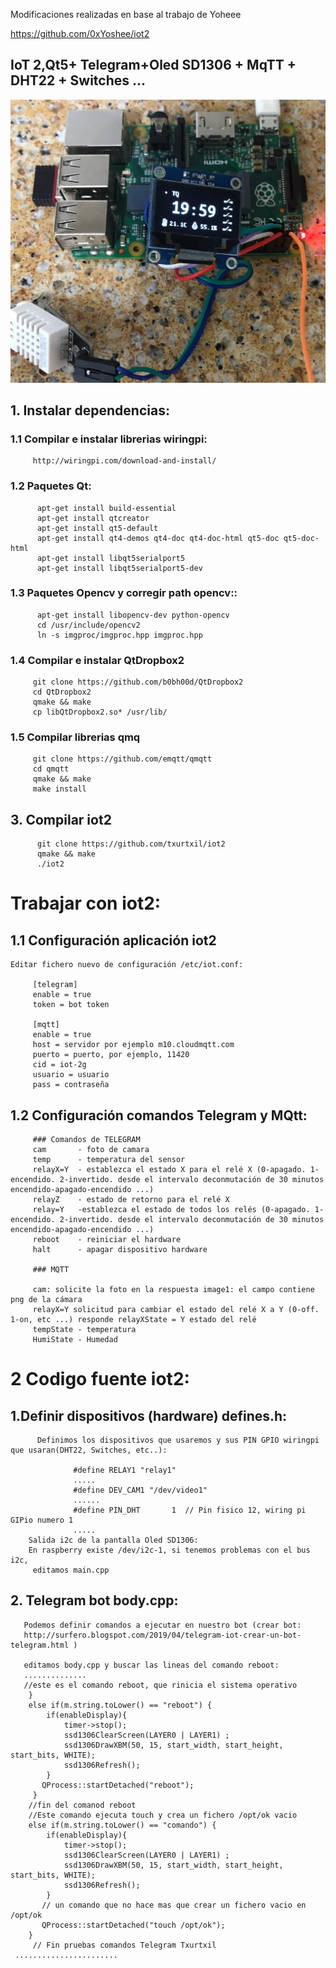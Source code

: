 Modificaciones realizadas en base al trabajo de Yoheee

https://github.com/0xYoshee/iot2

## IoT 2,Qt5+ Telegram+Oled SD1306 + MqTT + DHT22 + Switches ...

![Iot Mqtt ](https://github.com/txurtxil/iot2/blob/master/gpio2.jpg "Iot Mqtt")

## 1. Instalar dependencias:

###     1.1 Compilar e instalar librerias wiringpi:
         http://wiringpi.com/download-and-install/

###     1.2 Paquetes Qt:
          apt-get install build-essential
          apt-get install qtcreator
          apt-get install qt5-default
          apt-get install qt4-demos qt4-doc qt4-doc-html qt5-doc qt5-doc-html
          apt-get install libqt5serialport5
          apt-get install libqt5serialport5-dev
###      1.3 Paquetes Opencv y corregir path opencv::
          apt-get install libopencv-dev python-opencv
          cd /usr/include/opencv2
          ln -s imgproc/imgproc.hpp imgproc.hpp
###      1.4 Compilar e instalar QtDropbox2
         git clone https://github.com/b0bh00d/QtDropbox2
         cd QtDropbox2
         qmake && make
         cp libQtDropbox2.so* /usr/lib/
###      1.5 Compilar librerias qmq
         git clone https://github.com/emqtt/qmqtt
         cd qmqtt
         qmake && make
         make install        

## 3. Compilar iot2

          git clone https://github.com/txurtxil/iot2
          qmake && make
          ./iot2
 
# Trabajar con iot2:

## 1.1 Configuración aplicación iot2
    Editar fichero nuevo de configuración /etc/iot.conf:
    
         [telegram]
         enable = true
         token = bot token

         [mqtt]
         enable = true
         host = servidor por ejemplo m10.cloudmqtt.com
         puerto = puerto, por ejemplo, 11420
         cid = iot-2g
         usuario = usuario
         pass = contraseña
         
## 1.2 Configuración comandos Telegram y MQtt:
         ### Comandos de TELEGRAM
         cam       - foto de camara
         temp      - temperatura del sensor
         relayX=Y  - establezca el estado X para el relé X (0-apagado. 1-encendido. 2-invertido. desde el intervalo deconmutación de 30 minutos encendido-apagado-encendido ...)        
         relayZ    - estado de retorno para el relé X
         relay=Y   -establezca el estado de todos los relés (0-apagado. 1-encendido. 2-invertido. desde el intervalo deconmutación de 30 minutos encendido-apagado-encendido ...)
         reboot    - reiniciar el hardware
         halt      - apagar dispositivo hardware         

         ### MQTT

         cam: solicite la foto en la respuesta image1: el campo contiene png de la cámara
         relayX=Y solicitud para cambiar el estado del relé X a Y (0-off. 1-on, etc ...) responde relayXState = Y estado del relé
         tempState - temperatura
         HumiState - Humedad



# 2 Codigo fuente iot2:

 ## 1.Definir dispositivos (hardware) defines.h:
          Definimos los dispositivos que usaremos y sus PIN GPIO wiringpi que usaran(DHT22, Switches, etc..):
              
                  #define RELAY1 "relay1"
                  .....
                  #define DEV_CAM1 "/dev/video1"
                  ......
                  #define PIN_DHT       1  // Pin fisico 12, wiring pi GIPio numero 1
                  .....
        Salida i2c de la pantalla Oled SD1306:
        En raspberry existe /dev/i2c-1, si tenemos problemas con el bus i2c, 
         editamos main.cpp

## 2. Telegram bot  body.cpp:
       Podemos definir comandos a ejecutar en nuestro bot (crear bot: 
       http://surfero.blogspot.com/2019/04/telegram-iot-crear-un-bot-telegram.html )
        
       editamos body.cpp y buscar las lineas del comando reboot:
       ..............
       //este es el comando reboot, que rinicia el sistema operativo
        }
        else if(m.string.toLower() == "reboot") {
            if(enableDisplay){
                timer->stop();
                ssd1306ClearScreen(LAYER0 | LAYER1) ;
                ssd1306DrawXBM(50, 15, start_width, start_height, start_bits, WHITE);
                ssd1306Refresh();
            }
           QProcess::startDetached("reboot");
         }
        //fin del comanod reboot 
        //Este comando ejecuta touch y crea un fichero /opt/ok vacio
        else if(m.string.toLower() == "comando") {
            if(enableDisplay){
                timer->stop();
                ssd1306ClearScreen(LAYER0 | LAYER1) ;
                ssd1306DrawXBM(50, 15, start_width, start_height, start_bits, WHITE);
                ssd1306Refresh();
            }
           // un comando que no hace mas que crear un fichero vacio en /opt/ok
           QProcess::startDetached("touch /opt/ok");
        }
         // Fin pruebas comandos Telegram Txurtxil
     .......................
 


